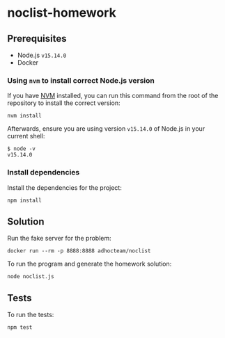 # noclist-homework

## Prerequisites

- Node.js `v15.14.0`
- Docker

### Using `nvm` to install correct Node.js version

If you have [NVM](https://github.com/nvm-sh/nvm) installed, you can run this command from the root of the repository to install the correct version:

```shell
nvm install
```

Afterwards, ensure you are using version `v15.14.0` of Node.js in your current shell:

```shell
$ node -v
v15.14.0
```

### Install dependencies

Install the dependencies for the project:

```shell
npm install
```

## Solution

Run the fake server for the problem:

```shell
docker run --rm -p 8888:8888 adhocteam/noclist
```

To run the program and generate the homework solution:

```shell
node noclist.js
```

## Tests

To run the tests:

`npm test`
